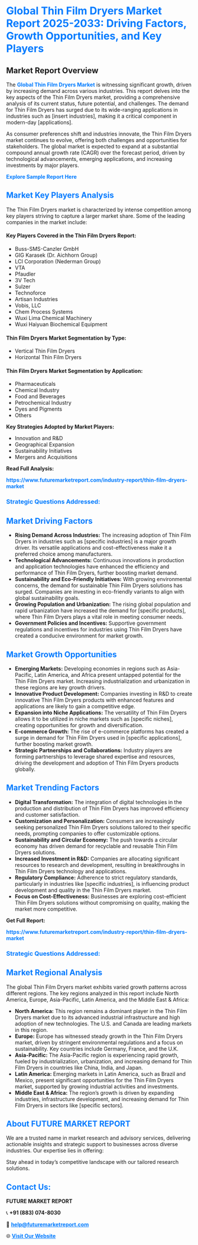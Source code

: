 <h1 style="color: #007BFF;">Global Thin Film Dryers Market Report 2025-2033: Driving Factors, Growth Opportunities, and Key Players</h1>

<section id="overview">
<h2>Market Report Overview</h2>
<p>The <a href="https://www.futuremarketreport.com/industry-report/thin-film-dryers-market" style="color: #007BFF; text-decoration: none;"><strong>Global Thin Film Dryers Market</strong></a> is witnessing significant growth, driven by increasing demand across various industries. This report delves into the key aspects of the Thin Film Dryers market, providing a comprehensive analysis of its current status, future potential, and challenges. The demand for Thin Film Dryers has surged due to its wide-ranging applications in industries such as [insert industries], making it a critical component in modern-day [applications].</p>
<p>As consumer preferences shift and industries innovate, the Thin Film Dryers market continues to evolve, offering both challenges and opportunities for stakeholders. The global market is expected to expand at a substantial compound annual growth rate (CAGR) over the forecast period, driven by technological advancements, emerging applications, and increasing investments by major players.</p>
</section>

<section id="overview">
<p><a href="https://www.futuremarketreport.com/request-sample/reportId=41792" style="color: #007BFF; text-decoration: none;"><strong>Explore Sample Report Here</strong></a></p>
</section>

<section id="key-players">
<h2 style="color: #007BFF;">Market Key Players Analysis</h2>
<p>The Thin Film Dryers market is characterized by intense competition among key players striving to capture a larger market share. Some of the leading companies in the market include:</p>
<h4>Key Players Covered in the Thin Film Dryers Report:</h4>
<ul><li>Buss-SMS-Canzler GmbH</li><li>GIG Karasek (Dr. Aichhorn Group)</li><li>LCI Corporation (Nederman Group)</li><li>VTA</li><li>Pfaudler</li><li>3V Tech</li><li>Sulzer</li><li>Technoforce</li><li>Artisan Industries</li><li>Vobis, LLC</li><li>Chem Process Systems</li><li>Wuxi Lima Chemical Machinery</li><li>Wuxi Haiyuan Biochemical Equipment</li></ul>
<h4>Thin Film Dryers Market Segmentation by Type:</h4>
<ul><li>Vertical Thin Film Dryers</li><li>Horizontal Thin Film Dryers</li></ul>

<h4>Thin Film Dryers Market Segmentation by Application:</h4>
<ul><li>Pharmaceuticals</li><li>Chemical Industry</li><li>Food and Beverages</li><li>Petrochemical Industry</li><li>Dyes and Pigments</li><li>Others</li></ul>
<p><strong>Key Strategies Adopted by Market Players:</strong></p>
<ul>
<li>Innovation and R&D</li>
<li>Geographical Expansion</li>
<li>Sustainability Initiatives</li>
<li>Mergers and Acquisitions</li>
</ul>
</section>

<section>
<p><strong>Read Full Analysis: </strong></p><a href="https://www.futuremarketreport.com/industry-report/thin-film-dryers-market" style="color: #007BFF; text-decoration: none;"><strong>https://www.futuremarketreport.com/industry-report/thin-film-dryers-market</strong></a>
<h3 style="color: #007BFF;">Strategic Questions Addressed:</h3>
</section>

<section id="driving-factors">
<h2 style="color: #007BFF;">Market Driving Factors</h2>
<ul>
<li><strong>Rising Demand Across Industries:</strong> The increasing adoption of Thin Film Dryers in industries such as [specific industries] is a major growth driver. Its versatile applications and cost-effectiveness make it a preferred choice among manufacturers.</li>
<li><strong>Technological Advancements:</strong> Continuous innovations in production and application technologies have enhanced the efficiency and performance of Thin Film Dryers, further boosting market demand.</li>
<li><strong>Sustainability and Eco-Friendly Initiatives:</strong> With growing environmental concerns, the demand for sustainable Thin Film Dryers solutions has surged. Companies are investing in eco-friendly variants to align with global sustainability goals.</li>
<li><strong>Growing Population and Urbanization:</strong> The rising global population and rapid urbanization have increased the demand for [specific products], where Thin Film Dryers plays a vital role in meeting consumer needs.</li>
<li><strong>Government Policies and Incentives:</strong> Supportive government regulations and incentives for industries using Thin Film Dryers have created a conducive environment for market growth.</li>
</ul>
</section>

<section id="growth-opportunities">
<h2 style="color: #007BFF;">Market Growth Opportunities</h2>
<ul>
<li><strong>Emerging Markets:</strong> Developing economies in regions such as Asia-Pacific, Latin America, and Africa present untapped potential for the Thin Film Dryers market. Increasing industrialization and urbanization in these regions are key growth drivers.</li>
<li><strong>Innovative Product Development:</strong> Companies investing in R&D to create innovative Thin Film Dryers products with enhanced features and applications are likely to gain a competitive edge.</li>
<li><strong>Expansion into Niche Applications:</strong> The versatility of Thin Film Dryers allows it to be utilized in niche markets such as [specific niches], creating opportunities for growth and diversification.</li>
<li><strong>E-commerce Growth:</strong> The rise of e-commerce platforms has created a surge in demand for Thin Film Dryers used in [specific applications], further boosting market growth.</li>
<li><strong>Strategic Partnerships and Collaborations:</strong> Industry players are forming partnerships to leverage shared expertise and resources, driving the development and adoption of Thin Film Dryers products globally.</li>
</ul>
</section>

<section id="trending-factors">
<h2 style="color: #007BFF;">Market Trending Factors</h2>
<ul>
<li><strong>Digital Transformation:</strong> The integration of digital technologies in the production and distribution of Thin Film Dryers has improved efficiency and customer satisfaction.</li>
<li><strong>Customization and Personalization:</strong> Consumers are increasingly seeking personalized Thin Film Dryers solutions tailored to their specific needs, prompting companies to offer customizable options.</li>
<li><strong>Sustainability and Circular Economy:</strong> The push towards a circular economy has driven demand for recyclable and reusable Thin Film Dryers solutions.</li>
<li><strong>Increased Investment in R&D:</strong> Companies are allocating significant resources to research and development, resulting in breakthroughs in Thin Film Dryers technology and applications.</li>
<li><strong>Regulatory Compliance:</strong> Adherence to strict regulatory standards, particularly in industries like [specific industries], is influencing product development and quality in the Thin Film Dryers market.</li>
<li><strong>Focus on Cost-Effectiveness:</strong> Businesses are exploring cost-efficient Thin Film Dryers solutions without compromising on quality, making the market more competitive.</li>
</ul>
</section>

<section>
<p><strong>Get Full Report: </strong></p><a href="https://www.futuremarketreport.com/industry-report/thin-film-dryers-market" style="color: #007BFF; text-decoration: none;"><strong>https://www.futuremarketreport.com/industry-report/thin-film-dryers-market</strong></a>
<h3 style="color: #007BFF;">Strategic Questions Addressed:</h3>
</section>


<section id="regional-analysis">
<h2 style="color: #007BFF;">Market Regional Analysis</h2>
<p>The global Thin Film Dryers market exhibits varied growth patterns across different regions. The key regions analyzed in this report include North America, Europe, Asia-Pacific, Latin America, and the Middle East & Africa:</p>
<ul>
<li><strong>North America:</strong> This region remains a dominant player in the Thin Film Dryers market due to its advanced industrial infrastructure and high adoption of new technologies. The U.S. and Canada are leading markets in this region.</li>
<li><strong>Europe:</strong> Europe has witnessed steady growth in the Thin Film Dryers market, driven by stringent environmental regulations and a focus on sustainability. Key countries include Germany, France, and the U.K.</li>
<li><strong>Asia-Pacific:</strong> The Asia-Pacific region is experiencing rapid growth, fueled by industrialization, urbanization, and increasing demand for Thin Film Dryers in countries like China, India, and Japan.</li>
<li><strong>Latin America:</strong> Emerging markets in Latin America, such as Brazil and Mexico, present significant opportunities for the Thin Film Dryers market, supported by growing industrial activities and investments.</li>
<li><strong>Middle East & Africa:</strong> The region’s growth is driven by expanding industries, infrastructure development, and increasing demand for Thin Film Dryers in sectors like [specific sectors].</li>
</ul>
</section>

<footer>
<h2 style="color: #007BFF;">About FUTURE MARKET REPORT</h2>
<p>We are a trusted name in market research and advisory services, delivering actionable insights and strategic support to businesses across diverse industries. Our expertise lies in offering:</p>

<p>Stay ahead in today’s competitive landscape with our tailored research solutions.</p>

<h2 style="color: #007BFF;">Contact Us:</h2>
<p><strong>FUTURE MARKET REPORT</strong></p>
<p>📞 <strong>+91 (883) 074-8030</strong></p>
<p>📧 <strong><a href="mailto:help@futuremarketreport.com" style="color: #007BFF;">help@futuremarketreport.com</a></strong></p>
<p>🌐 <strong><a href="https://www.futuremarketreport.com/" style="color: #007BFF;">Visit Our Website</a></strong></p>
</footer>